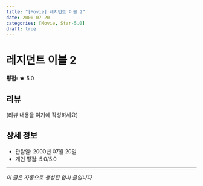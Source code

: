 ```yaml
---
title: "[Movie] 레지던트 이블 2"
date: 2000-07-20
categories: [Movie, Star-5.0]
draft: true
---
```


# 레지던트 이블 2

**평점:** ★ 5.0

## 리뷰

(리뷰 내용을 여기에 작성하세요)

## 상세 정보

- 관람일: 2000년 07월 20일
- 개인 평점: 5.0/5.0

---

*이 글은 자동으로 생성된 임시 글입니다.*
